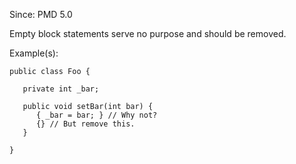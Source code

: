 Since: PMD 5.0

Empty block statements serve no purpose and should be removed.

Example(s):
```
public class Foo {

   private int _bar;

   public void setBar(int bar) {
      { _bar = bar; } // Why not?
      {} // But remove this.
   }

}
```
